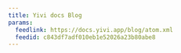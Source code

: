 ```yaml
---
title: Yivi docs Blog
params:
  feedlink: https://docs.yivi.app/blog/atom.xml
  feedid: c843df7adf010eb1e52026a23b80abe8
---
```

